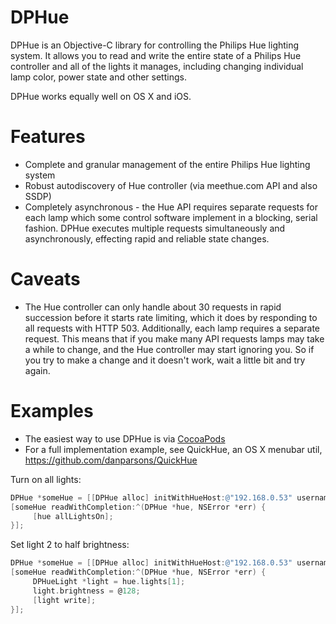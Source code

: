 DPHue
=====

DPHue is an Objective-C library for controlling the Philips Hue lighting system. It allows you to read and write the entire state of a Philips Hue controller and all of the lights it manages, including changing individual lamp color, power state and other settings.

DPHue works equally well on OS X and iOS.

Features
========
* Complete and granular management of the entire Philips Hue lighting system
* Robust autodiscovery of Hue controller (via meethue.com API and also SSDP)
* Completely asynchronous - the Hue API requires separate requests for each lamp which some control software implement in a blocking, serial fashion. DPHue executes multiple requests simultaneously and asynchronously, effecting rapid and reliable state changes.

Caveats
=======
* The Hue controller can only handle about 30 requests in rapid succession before it starts rate limiting, which it does by responding to all requests with HTTP 503. Additionally, each lamp requires a separate request. This means that if you make many API requests lamps may take a while to change, and the Hue controller may start ignoring you. So if you try to make a change and it doesn't work, wait a little bit and try again.

Examples
======================
* The easiest way to use DPHue is via [CocoaPods](http://cocoapods.org/)
* For a full implementation example, see QuickHue, an OS X menubar util, https://github.com/danparsons/QuickHue

Turn on all lights:
````objective-c
DPHue *someHue = [[DPHue alloc] initWithHueHost:@"192.168.0.53" username:@"088CA87723B99CBC38C44DDD0E7875A2";
[someHue readWithCompletion:^(DPHue *hue, NSError *err) {
     [hue allLightsOn];
}];
````

Set light 2 to half brightness:
````objective-c
DPHue *someHue = [[DPHue alloc] initWithHueHost:@"192.168.0.53" username:@"088CA87723B99CBC38C44DDD0E7875A2";
[someHue readWithCompletion:^(DPHue *hue, NSError *err) {
     DPHueLight *light = hue.lights[1];
     light.brightness = @128;
     [light write];
}];
````
